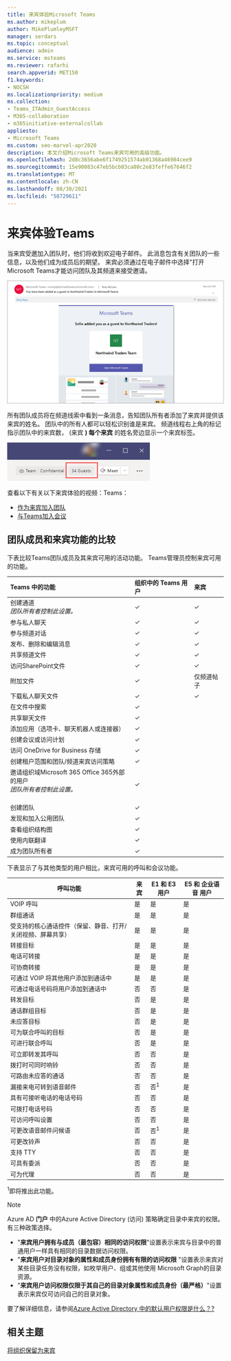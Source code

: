 ```yaml
---
title: 来宾体验Microsoft Teams
ms.author: mikeplum
author: MikePlumleyMSFT
manager: serdars
ms.topic: conceptual
audience: admin
ms.service: msteams
ms.reviewer: rafarhi
search.appverid: MET150
f1.keywords:
- NOCSH
ms.localizationpriority: medium
ms.collection:
- Teams_ITAdmin_GuestAccess
- M365-collaboration
- m365initiative-externalcollab
appliesto:
- Microsoft Teams
ms.custom: seo-marvel-apr2020
description: 本文介绍Microsoft Teams来宾可用的高级功能。
ms.openlocfilehash: 2d8c3656abe6f1749251574ab01368a46984cee9
ms.sourcegitcommit: 15e90083c47eb5bcb03ca80c2e83feffe67646f2
ms.translationtype: MT
ms.contentlocale: zh-CN
ms.lasthandoff: 08/30/2021
ms.locfileid: "58729611"
---
```

# <a name="guest-experience-in-teams"></a>来宾体验Teams

当来宾受邀加入团队时，他们将收到欢迎电子邮件。 此消息包含有关团队的一些信息，以及他们成为成员后的期望。 来宾必须通过在电子邮件中选择"打开Microsoft Teams才能访问团队及其频道来接受邀请。
    
![显示欢迎电子邮件示例的屏幕截图。](media/guest-experience-image1.png)
    
所有团队成员将在频道线索中看到一条消息，告知团队所有者添加了来宾并提供该来宾的姓名。 团队中的所有人都可以轻松识别谁是来宾。 频道线程右上角的标记指示团队中的来宾数， (来宾 **) 每个来宾** 的姓名旁边显示一个来宾标签。

![显示标记的屏幕截图，指示团队中的来宾数。](media/guest-experience-image2.png)

查看以下有关以下来宾体验的视频：Teams：
- [作为来宾加入团队](https://support.office.com/article/join-a-team-as-a-guest-928d1eef-61e2-49ec-b754-c2fe86b34824)
- [与Teams加入会议](https://support.office.com/article/join-a-company-meeting-a120c282-063d-46b8-b973-851197ab75d8)

## <a name="comparison-of-team-member-and-guest-capabilities"></a>团队成员和来宾功能的比较

下表比较Teams团队成员及其来宾可用的活动功能。 Teams管理员控制来宾可用的功能。

| Teams 中的功能 | 组织中的 Teams 用户 | 来宾 |
|:-----|:-----|:-----|
|创建通道  <br/>  *团队所有者控制此设置。*  <br/> |&#x2713;|&#x2713;|
|参与私人聊天  <br/> |&#x2713;|&#x2713;|
|参与频道对话  <br/> |&#x2713;|&#x2713;|
|发布、删除和编辑消息  <br/> |&#x2713;|&#x2713;|
|共享频道文件  <br/> |&#x2713;|&#x2713;|
|访问SharePoint文件<br/> |&#x2713;|&#x2713;|
|附加文件<br/> |&#x2713;|仅频道帖子|
|下载私人聊天文件<br/> |&#x2713;|&#x2713;|
|在文件中搜索<br/> |&#x2713;||
|共享聊天文件  <br/> |&#x2713;||
|添加应用（选项卡、聊天机器人或连接器）  <br/> |&#x2713;||
|创建会议或访问计划  <br/> |&#x2713;||
|访问 OneDrive for Business 存储  <br/> |&#x2713;||
|创建租户范围和团队/频道来宾访问策略  <br/> |&#x2713;||
|邀请组织域Microsoft 365 Office 365外部的用户 <br/>  *团队所有者控制此设置。*  <br/> <br/> |&#x2713;||
|创建团队  <br/> |&#x2713;||
|发现和加入公用团队  <br/> |&#x2713;||
|查看组织结构图  <br/> |&#x2713;||
|使用内联翻译  <br/> |&#x2713;||
|成为团队所有者  <br/> |&#x2713;||

下表显示了与其他类型的用户相比，来宾可用的呼叫和会议功能。

| 呼叫功能 | 来宾 | E1 和 E3 用户 | E5 和 企业语音 用户 |
| --------------- | ----- | -------------- | -------------- |
| VOIP 呼叫 | 是 | 是 | 是 |
| 群组通话 | 是 | 是 | 是 |
| 受支持的核心通话控件（保留、静音、打开/关闭视频、屏幕共享） | 是 | 是 | 是 |
| 转接目标 | 是 | 是 | 是 |
| 电话可转接 | 是 | 是 | 是 |
| 可协商转接 | 是 | 是 | 是 |
| 可通过 VOIP 将其他用户添加到通话中 | 是 | 是 | 是 |
| 可通过电话号码将用户添加到通话中 | 否 | 否 | 是 |
| 转发目标 | 否 | 是 | 是 |
| 通话群组目标 | 否 | 是 | 是 |
| 未应答目标 | 否 | 是 | 是 |
| 可为联合呼叫的目标 | 否 | 是 | 是 |
| 可进行联合呼叫 | 否 | 是 | 是 |
| 可立即转发其呼叫 | 否 | 否 | 是 |
| 拨打时可同时响铃 | 否 | 否 | 是 |
| 可路由未应答的通话 | 否 | 否 | 是 |
| 漏接来电可转到语音邮件 | 否 | 否<sup>1</sup> |是 |
| 具有可接听电话的电话号码 | 否 | 否 | 是 |
| 可拨打电话号码 | 否 | 否 | 是 |
| 可访问呼叫设置 | 否 | 否 | 是 |
| 可更改语音邮件问候语 | 否 | 否<sup>1</sup> | 是 |
| 可更改铃声 | 否 | 否  | 是 |
| 支持 TTY | 否 | 否 | 是 |
| 可具有委派 | 否 | 否 | 是 |
|  可为代理 | 否 | 否 | 是 |

<sup>1</sup>即将推出此功能。

> [!NOTE]
> Azure AD **门户** 中的Azure Active Directory (访问) 策略确定目录中来宾的权限。 有三种政策选择。
>  - "**来宾用户拥有与成员（最包容）相同的访问权限**"设置表示来宾与目录中的普通用户一样具有相同的目录数据访问权限。
>  - "**来宾用户对目录对象的属性和成员身份拥有有限的访问权限** "设置表示来宾对某些目录任务没有权限，如枚举用户、组或其他使用 Microsoft Graph的目录资源。
>  - "**来宾用户访问权限仅限于其自己的目录对象属性和成员身份（最严格）**"设置表示来宾仅可访问自己的目录对象。
>
>要了解详细信息，请参阅[Azure Active Directory 中的默认用户权限是什么？?](/azure/active-directory/fundamentals/users-default-permissions)

## <a name="related-topics"></a>相关主题

[将组织保留为来宾](/azure/active-directory/b2b/leave-the-organization)
